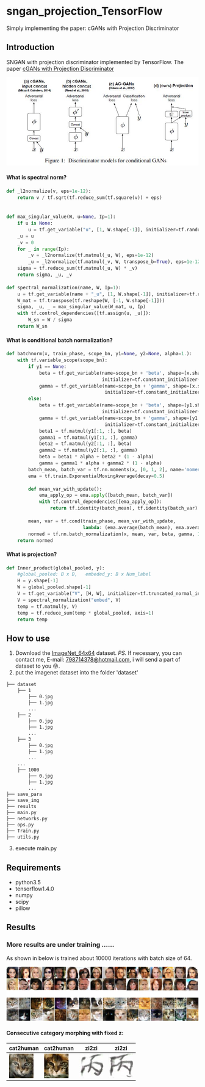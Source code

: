 # sngan_projection_TensorFlow
Simply implementing the paper: cGANs with Projection Discriminator

## Introduction
SNGAN with projection discriminator implemented by TensorFlow. The paper [cGANs with Projection Discriminator](https://arxiv.org/pdf/1802.05637v1.pdf)

![](https://github.com/MingtaoGuo/sngan_projection_TensorFlow/blob/master/IMAGES/projection.jpg)

#### What is spectral norm?
``` python
def _l2normalize(v, eps=1e-12):
    return v / tf.sqrt(tf.reduce_sum(tf.square(v)) + eps)


def max_singular_value(W, u=None, Ip=1):
    if u is None:
        u = tf.get_variable("u", [1, W.shape[-1]], initializer=tf.random_normal_initializer(), trainable=False) #1 x ch
    _u = u
    _v = 0
    for _ in range(Ip):
        _v = _l2normalize(tf.matmul(_u, W), eps=1e-12)
        _u = _l2normalize(tf.matmul(_v, W, transpose_b=True), eps=1e-12)
    sigma = tf.reduce_sum(tf.matmul(_u, W) * _v)
    return sigma, _u, _v

def spectral_normalization(name, W, Ip=1):
    u = tf.get_variable(name + "_u", [1, W.shape[-1]], initializer=tf.random_normal_initializer(), trainable=False)  # 1 x ch
    W_mat = tf.transpose(tf.reshape(W, [-1, W.shape[-1]]))
    sigma, _u, _ = max_singular_value(W_mat, u, Ip)
    with tf.control_dependencies([tf.assign(u, _u)]):
        W_sn = W / sigma
    return W_sn
```
#### What is conditional batch normalization?
``` python
def batchnorm(x, train_phase, scope_bn, y1=None, y2=None, alpha=1.):
    with tf.variable_scope(scope_bn):
        if y1 == None:
            beta = tf.get_variable(name=scope_bn + 'beta', shape=[x.shape[-1]],
                                   initializer=tf.constant_initializer([0.]), trainable=True)  # label_nums x C
            gamma = tf.get_variable(name=scope_bn + 'gamma', shape=[x.shape[-1]],
                                    initializer=tf.constant_initializer([1.]), trainable=True)  # label_nums x C
        else:
            beta = tf.get_variable(name=scope_bn + 'beta', shape=[y1.shape[-1], x.shape[-1]],
                                   initializer=tf.constant_initializer([0.]), trainable=True)  # label_nums x C
            gamma = tf.get_variable(name=scope_bn + 'gamma', shape=[y1.shape[-1], x.shape[-1]],
                                    initializer=tf.constant_initializer([1.]), trainable=True)  # label_nums x C
            beta1 = tf.matmul(y1[:1, :], beta)
            gamma1 = tf.matmul(y1[:1, :], gamma)
            beta2 = tf.matmul(y2[:1, :], beta)
            gamma2 = tf.matmul(y2[:1, :], gamma)
            beta = beta1 * alpha + beta2 * (1 - alpha)
            gamma = gamma1 * alpha + gamma2 * (1 - alpha)
        batch_mean, batch_var = tf.nn.moments(x, [0, 1, 2], name='moments')
        ema = tf.train.ExponentialMovingAverage(decay=0.5)

        def mean_var_with_update():
            ema_apply_op = ema.apply([batch_mean, batch_var])
            with tf.control_dependencies([ema_apply_op]):
                return tf.identity(batch_mean), tf.identity(batch_var)

        mean, var = tf.cond(train_phase, mean_var_with_update,
                            lambda: (ema.average(batch_mean), ema.average(batch_var)))
        normed = tf.nn.batch_normalization(x, mean, var, beta, gamma, 1e-3)
    return normed
```
#### What is projection?
``` python
def Inner_product(global_pooled, y):
    #global_pooled: B x D,   embeded_y: B x Num_label
    H = y.shape[-1]
    W = global_pooled.shape[-1]
    V = tf.get_variable("V", [H, W], initializer=tf.truncated_normal_initializer(stddev=0.02))
    V = spectral_normalization("embed", V)
    temp = tf.matmul(y, V)
    temp = tf.reduce_sum(temp * global_pooled, axis=1)
    return temp
```
## How to use
1. Download the [ImageNet_64x64](https://patrykchrabaszcz.github.io/Imagenet32/) dataset. 
     *PS.* If necessary, you can contact me, E-mail: 798714378@hotmail.com, i will send a part of dataset to you :stuck_out_tongue_winking_eye:.
2. put the imagenet dataset into the folder 'dataset'
```
├── dataset
    ├── 1
        ├── 0.jpg
        ├── 1.jpg
        ...
    ├── 2
        ├── 0.jpg
        ├── 1.jpg
        ...
    ├── 3
        ├── 0.jpg
        ├── 1.jpg
        ...
    ...
    ├── 1000
        ├── 0.jpg
        ├── 1.jpg
        ...
├── save_para
├── save_img
├── results
├── main.py
├── networks.py
├── ops.py
├── Train.py
├── utils.py
```
3. execute main.py
## Requirements
- python3.5
- tensorflow1.4.0
- numpy
- scipy
- pillow
## Results
### More results are under training ......
As shown in below is trained about 10000 iterations with batch size of 64.

![](https://github.com/MingtaoGuo/sngan_projection_TensorFlow/blob/master/IMAGES/generate.jpg)

#### Consecutive category morphing with fixed z:
|cat2human|cat2human|zi2zi|zi2zi|
|-|-|-|-|
|![](https://github.com/MingtaoGuo/sngan_projection_TensorFlow/blob/master/IMAGES/1.gif)|![](https://github.com/MingtaoGuo/sngan_projection_TensorFlow/blob/master/IMAGES/2.gif)|![](https://github.com/MingtaoGuo/sngan_projection_TensorFlow/blob/master/IMAGES/character.gif)|![](https://github.com/MingtaoGuo/sngan_projection_TensorFlow/blob/master/IMAGES/character1.gif)|

